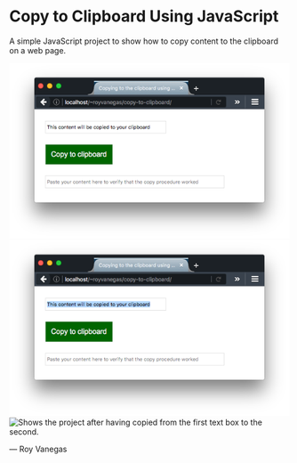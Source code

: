 # Copy to Clipboard Using JavaScript

A simple JavaScript project to show how to copy content to the clipboard on a web 
page.

![Shows the project before the copy routine.](img/before.png)
![Shows the project during the copy routine.](img/during.png)
![Shows the project after having copied from the first text box to the 
second.](img/after.png)

— Roy Vanegas
